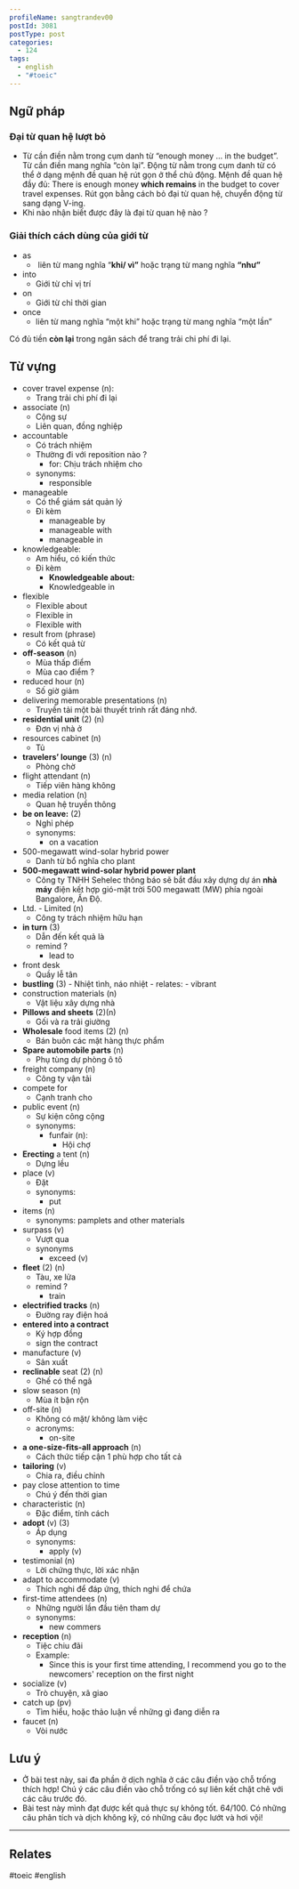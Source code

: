 ```yaml
---
profileName: sangtrandev00
postId: 3081
postType: post
categories:
  - 124
tags:
  - english
  - "#toeic"
---
```


## Ngữ pháp

### Đại từ quan hệ lượt bỏ
- Từ cần điền nằm trong cụm danh từ “enough money … in the budget”. Từ cần điền mang nghĩa “còn lại”. Động từ nằm trong cụm danh từ có thể ở dạng mệnh đề quan hệ rút gọn ở thể chủ động. Mệnh đề quan hệ đầy đủ: There is enough money **which remains** in the budget to cover travel expenses. Rút gọn bằng cách bỏ đại từ quan hệ, chuyển động từ sang dạng V-ing.
- Khi nào nhận biết được đây là đại từ quan hệ nào ?

### Giải thích cách dùng của giới từ

- as
	-  liên từ mang nghĩa “**khi/ vì”** hoặc trạng từ mang nghĩa **“như”**
- into
	- Giới từ chỉ vị trí
- on
	- Giới từ chỉ thời gian
- once
	- liên từ mang nghĩa “một khi” hoặc trạng từ mang nghĩa “một lần”


Có đủ tiền **còn lại** trong ngân sách để trang trải chi phí đi lại.

## Từ vựng

- cover travel expense (n): 
	- Trang trải chi phí đi lại
- associate (n)
	- Cộng sự
	- Liên quan, đồng nghiệp
- accountable
	- Có trách nhiệm
	- Thường đi với reposition nào ?
		- for: Chịu trách nhiệm cho
	- synonyms:
		- responsible
- manageable
	- Có thể giám sát quản lý
	- Đi kèm
		- manageable by
		- manageable with
		- manageable in
- knowledgeable: 
	- Am hiểu, có kiến thức
	- Đi kèm
		- **Knowledgeable about:**
		- Knowledgeable in
- flexible
	- Flexible about
	- Flexible in
	- Flexible with
- result from (phrase)
	- Có kết quả từ
- **off-season** (n)
	- Mùa thấp điểm
	- Mùa cao điểm ?
- reduced hour (n)
	- Số giờ giảm
- delivering memorable presentations (n)
	- Truyền tải một bài thuyết trình rất đáng nhớ.
- **residential unit** (2) (n)
	- Đơn vị nhà ở
- resources cabinet (n)
	- Tủ
- **travelers’ lounge** (3) (n)
	- Phòng chờ
- flight attendant (n)
	- Tiếp viên hàng không
- media relation (n)
	- Quan hệ truyền thông
- **be on leave:** (2)
	- Nghỉ phép
	- synonyms:
		- on a vacation
- 500-megawatt wind-solar hybrid power
	- Danh từ bổ nghĩa cho plant
-  **500-megawatt wind-solar hybrid power plant**
	- Công ty TNHH Sehelec thông báo sẽ bắt đầu xây dựng dự án **nhà máy** điện kết hợp gió-mặt trời 500 megawatt (MW) phía ngoài Bangalore, Ấn Độ.
- Ltd. - Limited (n)
	- Công ty trách nhiệm hữu hạn
- **in turn**  (3)
	- Dẫn đến kết quả là
	- remind ?
		- lead to
- front desk
	- Quầy lễ tân
- **bustling** (3)
		- Nhiệt tình, náo nhiệt
		- relates:
			- vibrant
- construction materials (n)
	- Vật liệu xây dựng nhà
-  **Pillows and sheets** (2)(n)
	- Gối và ra trải giường
- **Wholesale** food items (2) (n)
	- Bán buôn các mặt hàng thực phẩm
- **Spare automobile parts** (n)
	- Phụ tùng dự phòng ô tô
- freight company (n)
	- Công ty vận tải
- compete for 
	- Cạnh tranh cho
- public event (n)
	- Sự kiện công cộng
	- synonyms:
		- funfair (n):
			- Hội chợ
- **Erecting** a tent (n)
	- Dựng lều
- place (v)
	- Đặt
	- synonyms:
		- put
- items (n)
	- synonyms: pamplets and other materials
- surpass (v)
	- Vượt qua
	- synonyms
		- exceed (v)
- **fleet**  (2) (n)
	- Tàu, xe lửa
	- remind ?
		- train
- **electrified tracks** (n)
	- Đường ray điện hoá
- **entered into a contract** 
	- Ký hợp đồng
	- sign the contract
- manufacture (v)
	- Sản xuất
- **reclinable** seat (2) (n)
	- Ghế có thể ngã
- slow season (n)
	- Mùa ít bận rộn
- off-site (n)
	- Không có mặt/ không làm việc
	- acronyms:
		- on-site
- **a one-size-fits-all approach** (n)
	- Cách thức tiếp cận 1 phù hợp cho tất cả
- **tailoring** (v)
	- Chia ra, điều chỉnh
- pay close attention to time
	- Chú ý đến thời gian
- characteristic (n)
	- Đặc điểm, tính cách
- **adopt** (v) (3)
	- Áp dụng
	- synonyms:
		- apply (v)
- testimonial (n)
	- Lời chứng thực, lời xác nhận
- adapt to accommodate (v)
	- Thích nghi để đáp ứng, thích nghi để chứa
- first-time attendees (n)
	- Những người lần đầu tiên tham dự
	- synonyms:
		- new commers
- **reception** (n)
	- Tiệc chiu đãi
	- Example: 
		- Since this is your first time attending, I recommend you go to the newcomers' reception on the first night
- socialize (v)
	- Trò chuyện, xã giao
- catch up (pv)
	- Tìm hiểu, hoặc thảo luận về những gì đang diễn ra
- faucet (n)
	- Vòi nước
## Lưu ý

- Ở bài test này, sai đa phần ở dịch nghĩa ở các câu điền vào chỗ trống thích hợp! Chú ý các câu điền vào chỗ trống có sự liên kết chặt chẽ với các câu trước đó.
- Bài test này mình đạt được kết quả thực sự không tốt. 64/100. Có những câu phân tích và dịch không kỹ, có những câu đọc lướt và hơi vội!

---
## Relates
#toeic #english 